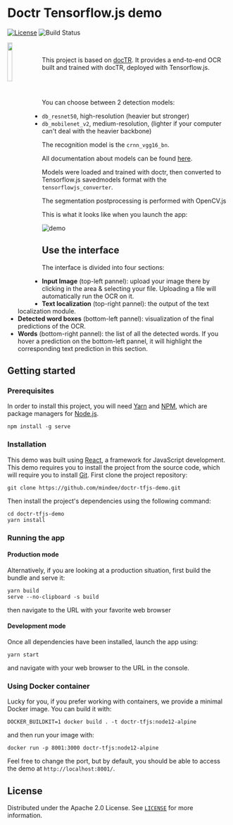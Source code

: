 # Doctr Tensorflow.js demo

[![License](https://img.shields.io/badge/License-Apache%202.0-blue.svg)](LICENSE) ![Build Status](https://github.com/mindee/doctr-tfjs-demo/workflows/builds/badge.svg)

<img width="15%" align="left" src="https://github.com/teamMindee/tensorflow-js-demo/releases/download/v0.1-models/icon_doctr.gif">

<br/>

This project is based on [docTR](https://github.com/mindee/doctr).
It provides a end-to-end OCR built and trained with docTR, deployed with Tensorflow.js.

<br/><br/>

You can choose between 2 detection models:
- `db_resnet50`, high-resolution (heavier but stronger)
- `db_mobilenet_v2`, medium-resolution, (lighter if your computer can't deal with the heavier backbone)

The recognition model is the `crnn_vgg16_bn`.

All documentation about models can be found [here](https://mindee.github.io/doctr/models.html).

Models were loaded and trained with doctr, then converted to Tensorflow.js savedmodels format
with the `tensorflowjs_converter`.

The segmentation postprocessing is performed with OpenCV.js

This is what it looks like when you launch the app:

![demo](https://github.com/teamMindee/tensorflow-js-demo/releases/download/v0.1-models/demo.png)

## Use the interface

The interface is divided into four sections:
- **Input Image** (top-left pannel): upload your image there by clicking in the area & selecting your file. Uploading a file will automatically run the OCR on it.
- **Text localization** (top-right pannel): the output of the text localization module.
- **Detected word boxes** (bottom-left pannel): visualization of the final predictions of the OCR.
- **Words** (bottom-right pannel): the list of all the detected words. If you hover a prediction on the bottom-left pannel, it will highlight the corresponding text prediction in this section.


## Getting started

### Prerequisites

In order to install this project, you will need [Yarn](https://classic.yarnpkg.com/lang/en/docs/install) and [NPM](https://docs.npmjs.com/downloading-and-installing-node-js-and-npm), which are package managers for [Node.js](https://nodejs.org/en/).

```shell
npm install -g serve
```

### Installation

This demo was built using [React](https://reactjs.org/), a framework for JavaScript development. This demo requires you to install the project from the source code, which will require you to install [Git](https://git-scm.com/book/en/v2/Getting-Started-Installing-Git). First clone the project repository:
```shell
git clone https://github.com/mindee/doctr-tfjs-demo.git
```

Then install the project's dependencies using the following command:

```shell
cd doctr-tfjs-demo
yarn install
```

### Running the app

#### Production mode

Alternatively, if you are looking at a production situation, first build the bundle and serve it:
```shell
yarn build
serve --no-clipboard -s build
```
then navigate to the URL with your favorite web browser

#### Development mode

Once all dependencies have been installed, launch the app using:
```shell
yarn start
```
and navigate with your web browser to the URL in the console.

### Using Docker container

Lucky for you, if you prefer working with containers, we provide a minimal Docker image. You can build it with:
```shell
DOCKER_BUILDKIT=1 docker build . -t doctr-tfjs:node12-alpine
```
and then run your image with:
```shell
docker run -p 8001:3000 doctr-tfjs:node12-alpine
```
Feel free to change the port, but by default, you should be able to access the demo at `http://localhost:8001/`.


## License

Distributed under the Apache 2.0 License. See [`LICENSE`](LICENSE) for more information.
